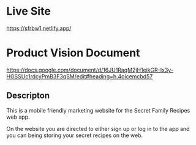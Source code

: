 # Live Site
https://sfrbw1.netlify.app/


# Product Vision Document
https://docs.google.com/document/d/16JU1RaqM2jH1eikGR-Ix3y-HGSSUc1rdcyPmB3F3qSM/edit#heading=h.4oicemcbd57

## Descripton

This is a mobile friendly marketing website for the Secret Family Recipes web app.  

On the website you are directed to either sign up or log in to the app and you can being storing your secret recipes on the web.  




